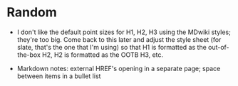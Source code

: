 [//]: # ( This is where you should put your notes about setting up the MDwiki for the first time; and/or maybe create a blog post about it, with a document here or in Google Drive.)

# Random

 * I don't like the default point sizes for H1, H2, H3 using the MDwiki styles; they're too big.  Come back to this later and adjust the style sheet (for slate, that's the one that I'm using) so that H1 is formatted as the out-of-the-box H2, H2 is formatted as the OOTB H3, etc.
 
 * Markdown notes: external HREF's opening in a separate page; space between items in a bullet list
